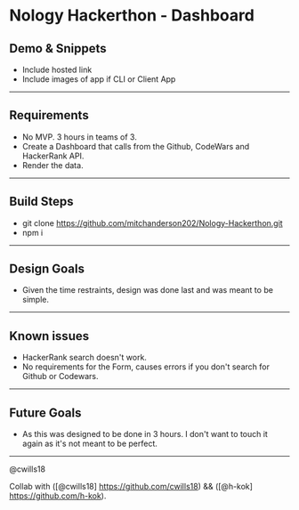 # Nology Hackerthon - Dashboard


## Demo & Snippets

-   Include hosted link
-   Include images of app if CLI or Client App

---

## Requirements 

- No MVP. 3 hours in teams of 3. 
- Create a Dashboard that calls from the Github, CodeWars and HackerRank API.
- Render the data.

---

## Build Steps

- git clone https://github.com/mitchanderson202/Nology-Hackerthon.git
- npm i

---

## Design Goals

- Given the time restraints, design was done last and was meant to be simple.

---

## Known issues

- HackerRank search doesn't work.
- No requirements for the Form, causes errors if you don't search for Github or Codewars.

---

## Future Goals

- As this was designed to be done in 3 hours. I don't want to touch it again as it's not meant to be perfect.

---

@cwills18

Collab with ([@cwills18] https://github.com/cwills18) && ([@h-kok] https://github.com/h-kok).
